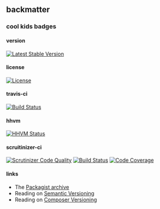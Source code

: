 
## backmatter

### cool kids badges

#### version

[![Latest Stable Version](https://poser.pugx.org/chevron/db/v/stable.svg)](https://packagist.org/packages/chevron/db)

#### license

[![License](https://poser.pugx.org/chevron/db/license.svg)](https://packagist.org/packages/chevron/db)

#### travis-ci

[![Build Status](https://travis-ci.org/chevronphp/db.svg?branch=master)](https://travis-ci.org/chevronphp/db)

#### hhvm

[![HHVM Status](http://hhvm.h4cc.de/badge/chevron/db.png)](http://hhvm.h4cc.de/package/chevron/db)

#### scruitinizer-ci

[![Scrutinizer Code Quality](https://scrutinizer-ci.com/g/chevronphp/db/badges/quality-score.png?b=master)](https://scrutinizer-ci.com/g/chevronphp/db/?branch=master)
[![Build Status](https://scrutinizer-ci.com/g/chevronphp/db/badges/build.png?b=master)](https://scrutinizer-ci.com/g/chevronphp/db/build-status/master)
[![Code Coverage](https://scrutinizer-ci.com/g/chevronphp/db/badges/coverage.png?b=master)](https://scrutinizer-ci.com/g/chevronphp/db/?branch=master)

#### links

  - The [Packagist archive](https://packagist.org/packages/chevron/db)
  - Reading on [Semantic Versioning](http://semver.org/)
  - Reading on [Composer Versioning](https://getcomposer.org/doc/01-basic-usage.md#package-versions)
